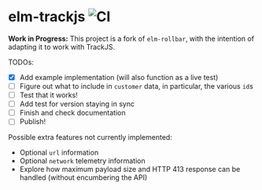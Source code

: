 # elm-trackjs ![CI](https://github.com/scrive/elm-trackjs/workflows/CI/badge.svg?branch=master)

**Work in Progress:** This project is a fork of `elm-rollbar`, with the
intention of adapting it to work with TrackJS.

TODOs:
- [x] Add example implementation (will also function as a live test)
- [ ] Figure out what to include in `customer` data, in particular, the various `id`s
- [ ] Test that it works!
- [ ] Add test for version staying in sync
- [ ] Finish and check documentation
- [ ] Publish!

Possible extra features not currently implemented:
- Optional `url` information
- Optional `network` telemetry information
- Explore how maximum payload size and HTTP 413 response can be handled
  (without encumbering the API)
